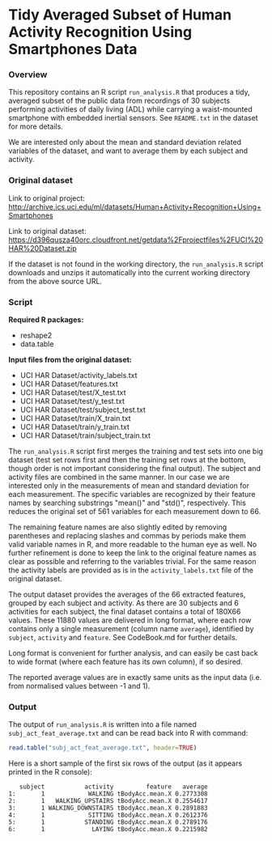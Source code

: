 # Tidy Averaged Subset of Human Activity Recognition Using Smartphones Data

### Overview

This repository contains an R script `run_analysis.R` that produces a tidy, averaged subset of the public data from recordings of 30 subjects performing activities of daily living (ADL) while carrying a waist-mounted smartphone with embedded inertial sensors. See `README.txt` in the dataset for more details.

We are interested only about the mean and standard deviation related variables of the dataset, and want to average them by each subject and activity.

### Original dataset

Link to original project:
http://archive.ics.uci.edu/ml/datasets/Human+Activity+Recognition+Using+Smartphones

Link to original dataset:
https://d396qusza40orc.cloudfront.net/getdata%2Fprojectfiles%2FUCI%20HAR%20Dataset.zip

If the dataset is not found in the working directory, the `run_analysis.R` script downloads and unzips it automatically into the current working directory from the above source URL.

### Script

**Required R packages:**
- reshape2
- data.table

**Input files from the original dataset:**
- UCI HAR Dataset/activity_labels.txt
- UCI HAR Dataset/features.txt
- UCI HAR Dataset/test/X_test.txt
- UCI HAR Dataset/test/y_test.txt
- UCI HAR Dataset/test/subject_test.txt
- UCI HAR Dataset/train/X_train.txt
- UCI HAR Dataset/train/y_train.txt
- UCI HAR Dataset/train/subject_train.txt

The `run_analysis.R` script first merges the training and test sets into one big dataset (test set rows first and then the training set rows at the bottom, though order is not important considering the final output). The subject and activity files are combined in the same manner. In our case we are interested only in the measurements of mean and standard deviation for each measurement. The specific variables are recognized by their feature names by searching substrings "mean()" and "std()", respectively. This reduces the original set of 561 variables for each measurement down to 66.

The remaining feature names are also slightly edited by removing parentheses and replacing slashes and commas by periods make them valid variable names in R, and more readable to the human eye as well. No further refinement is done to keep the link to the original feature names as clear as possible and referring to the variables trivial. For the same reason the activity labels are provided as is in the `activity_labels.txt` file of the original dataset.

The output dataset provides the averages of the 66 extracted features, grouped by each subject and activity. As there are 30 subjects and 6 activities for each subject, the final dataset contains a total of 180X66 values. These 11880 values are delivered in long format, where each row contains only a single measurement (column name `average`), identified by `subject`, `activity` and `feature`. See CodeBook.md for further details.

Long format is convenient for further analysis, and can easily be cast back to wide format (where each feature has its own column), if so desired.

The reported average values are in exactly same units as the input data (i.e. from normalised values between -1 and 1).

### Output

The output of `run_analysis.R` is written into a file named `subj_act_feat_average.txt` and can be read back into R with command:
```r
read.table("subj_act_feat_average.txt", header=TRUE)
```
Here is a short sample of the first six rows of the output (as it appears printed in the R console):
```
   subject           activity         feature   average
1:       1            WALKING tBodyAcc.mean.X 0.2773308
2:       1   WALKING_UPSTAIRS tBodyAcc.mean.X 0.2554617
3:       1 WALKING_DOWNSTAIRS tBodyAcc.mean.X 0.2891883
4:       1            SITTING tBodyAcc.mean.X 0.2612376
5:       1           STANDING tBodyAcc.mean.X 0.2789176
6:       1             LAYING tBodyAcc.mean.X 0.2215982
```

